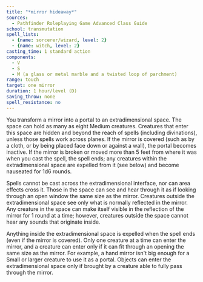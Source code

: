 ```yaml
---
title: "*mirror hideaway*"
sources:
  - Pathfinder Roleplaying Game Advanced Class Guide
school: transmutation
spell_lists:
  - {name: sorcerer/wizard, level: 2}
  - {name: witch, level: 2}
casting_time: 1 standard action
components:
  - V
  - S
  - M (a glass or metal marble and a twisted loop of parchment)
range: touch
target: one mirror
duration: 1 hour/level (D)
saving_throw: none
spell_resistance: no
---
```


You transform a mirror into a portal to an extradimensional space. The space can hold as many as eight Medium creatures. Creatures that enter this space are hidden and beyond the reach of spells (including divinations), unless those spells work across planes. If the mirror is covered (such as by a cloth, or by being placed face down or against a wall), the portal becomes inactive. If the mirror is broken or moved more than 5 feet from where it was when you cast the spell, the spell ends; any creatures within the extradimensional space are expelled from it (see below) and become nauseated for 1d6 rounds.

Spells cannot be cast across the extradimensional interface, nor can area effects cross it. Those in the space can see and hear through it as if looking through an open window the same size as the mirror. Creatures outside the extradimensional space see only what is normally reflected in the mirror. Any creature in the space can make itself visible in the reflection of the mirror for 1 round at a time; however, creatures outside the space cannot hear any sounds that originate inside.

Anything inside the extradimensional space is expelled when the spell ends (even if the mirror is covered). Only one creature at a time can enter the mirror, and a creature can enter only if it can fit through an opening the same size as the mirror. For example, a hand mirror isn't big enough for a Small or larger creature to use it as a portal. Objects can enter the extradimensional space only if brought by a creature able to fully pass through the mirror.


